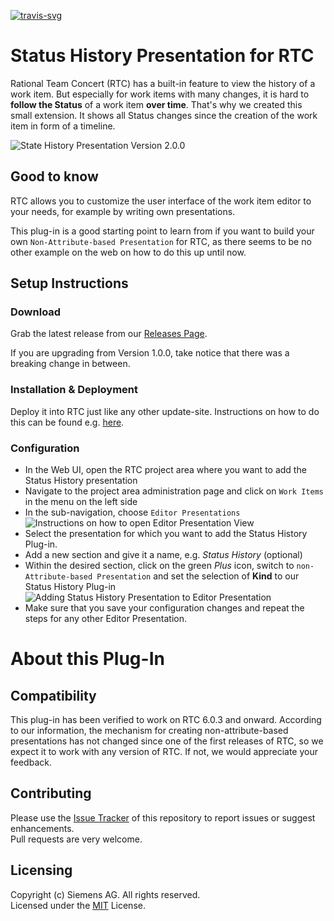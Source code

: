 [![travis-svg][travis-svg]][travis]

# Status History Presentation for RTC
Rational Team Concert (RTC) has a built-in feature to view the history of a work item. But especially for work items with many changes, it is hard to **follow the Status** of a work item **over time**. That's why we created this small extension. It shows all Status changes since the creation of the work item in form of a timeline.

![State History Presentation Version 2.0.0](https://github.com/jazz-community/rtc-statushistory-presentation/blob/master/documentation/statusHistoryPresentation_V2.0.0.png)

## Good to know
RTC allows you to customize the user interface of the work item editor to your needs, for example by writing own presentations.

This plug-in is a good starting point to learn from if you want to build your own `Non-Attribute-based Presentation` for RTC, as there seems to be no other example on the web on how to do this up until now.

## Setup Instructions
### Download
Grab the latest release from our [Releases Page](https://github.com/jazz-community/rtc-statushistory-presentation/releases). 

If you are upgrading from Version 1.0.0, take notice that there was a breaking change in between.

### Installation & Deployment
Deploy it into RTC just like any other update-site. Instructions on how to do this can be found e.g. [here](https://github.com/jazz-community/rtc-create-child-item-plugin#installation).

### Configuration
- In the Web UI, open the RTC project area where you want to add the Status History presentation
- Navigate to the project area administration page and click on `Work Items` in the menu on the left side
- In the sub-navigation, choose `Editor Presentations`<br>
![Instructions on how to open Editor Presentation View](https://github.com/jazz-community/rtc-statushistory-presentation/blob/master/documentation/ViewEditorPresentation_WebUI.png)
- Select the presentation for which you want to add the Status History Plug-in.
- Add a new section and give it a name, e.g. *Status History* (optional)
- Within the desired section, click on the green *Plus* icon, switch to `non-Attribute-based Presentation` and set the selection of **Kind** to our Status History Plug-in<br>
![Adding Status History Presentation to Editor Presentation](https://github.com/jazz-community/rtc-statushistory-presentation/blob/master/documentation/AddStatusHistoryPlugIn_WebUI.png)
- Make sure that you save your configuration changes and repeat the steps for any other Editor Presentation.

# About this Plug-In
## Compatibility
This plug-in has been verified to work on RTC 6.0.3 and onward. According to our information, the mechanism for creating non-attribute-based presentations has not changed since one of the first releases of RTC, so we expect it to work with any version of RTC. If not, we would appreciate your feedback.

## Contributing
Please use the [Issue Tracker](https://github.com/jazz-community/rtc-statushistory-presentation/issues) of this repository to report issues or suggest enhancements.<br>
Pull requests are very welcome.

## Licensing
Copyright (c) Siemens AG. All rights reserved.<br>
Licensed under the [MIT](https://github.com/jazz-community/rtc-statushistory-presentation/blob/master/LICENSE) License.

[travis-svg]: https://travis-ci.org/jazz-community/rtc-statushistory-presentation.svg?branch=master
[travis]: https://travis-ci.org/jazz-community/rtc-statushistory-presentation
